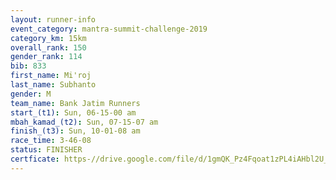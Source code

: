 ```yaml
---
layout: runner-info 
event_category: mantra-summit-challenge-2019 
category_km: 15km 
overall_rank: 150
gender_rank: 114
bib: 833
first_name: Mi'roj
last_name: Subhanto
gender: M
team_name: Bank Jatim Runners
start_(t1): Sun, 06-15-00 am
mbah_kamad_(t2): Sun, 07-15-07 am
finish_(t3): Sun, 10-01-08 am
race_time: 3-46-08
status: FINISHER
certficate: https-//drive.google.com/file/d/1gmQK_Pz4Fqoat1zPL4iAHbl2U_rXTXzR/view?usp=sharing
---
```

